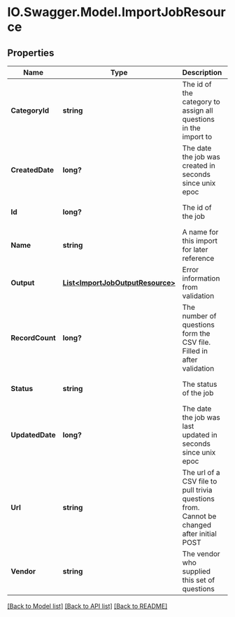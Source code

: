 # IO.Swagger.Model.ImportJobResource
## Properties

Name | Type | Description | Notes
------------ | ------------- | ------------- | -------------
**CategoryId** | **string** | The id of the category to assign all questions in the import to | [default to null]
**CreatedDate** | **long?** | The date the job was created in seconds since unix epoc | [optional] [default to null]
**Id** | **long?** | The id of the job | [optional] [default to null]
**Name** | **string** | A name for this import for later reference | [default to null]
**Output** | [**List&lt;ImportJobOutputResource&gt;**](ImportJobOutputResource.md) | Error information from validation | [optional] [default to null]
**RecordCount** | **long?** | The number of questions form the CSV file. Filled in after validation | [optional] [default to null]
**Status** | **string** | The status of the job | [optional] [default to null]
**UpdatedDate** | **long?** | The date the job was last updated in seconds since unix epoc | [optional] [default to null]
**Url** | **string** | The url of a CSV file to pull trivia questions from. Cannot be changed after initial POST | [default to null]
**Vendor** | **string** | The vendor who supplied this set of questions | [default to null]

[[Back to Model list]](../README.md#documentation-for-models) [[Back to API list]](../README.md#documentation-for-api-endpoints) [[Back to README]](../README.md)

